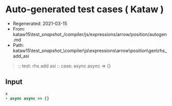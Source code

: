 # Auto-generated test cases ( Kataw )
- Regenerated: 2021-03-15
- From: kataw15\test\__snapshot__/compiler/js/expressions/arrow/position/autogen.md
- Path: kataw15\test\__snapshot__\compiler\js\expressions\arrow\position\gen\rhs_add_asi
> :: test: rhs add asi
> :: case: async async => {}
## Input

`````js
x
+ async async => {}
`````
